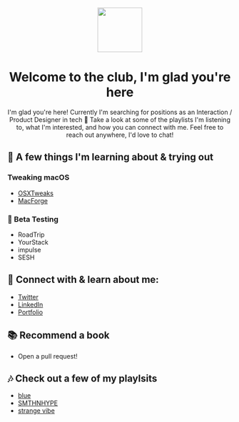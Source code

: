 <p align="center"><a href="https://braxtonhuff.com/"
target="_blank"><br><img width="100" src="https://emojipedia-us.s3.dualstack.us-west-1.amazonaws.com/thumbs/240/apple/237/fire_1f525.png"></a></p>
<h1 align="center">Welcome to the club, I'm glad you're here</h1>
<p align="center">I'm glad you're here! Currently I'm searching for positions as an Interaction / Product Designer in tech 📲 Take a look at some of the playlists I'm listening to, what I'm interested, and how you can connect with me. Feel free to reach out anywhere, I'd love to chat!</p>
<p align="center">

</p>

## 💾 A few things I'm learning about & trying out

### Tweaking macOS

  - <a href = https://www.reddit.com/r/OSXTweaks/> OSXTweaks </a>
  - <a href = https://github.com/MacEnhance/MacForge/> MacForge </a>
  
### 👀 Beta Testing
  - RoadTrip 
  - YourStack
  - impulse
  - SESH 

## 📂 Connect with & learn about me:
- <a href= https://twitter.com/3raxton> Twitter </a>
- <a href= https://linkedIn.com/3raxton> LinkedIn </a>
- <a href= https://braxtonhuff.com> Portfolio </a>

## 📚 Recommend a book 
- Open a pull request!

## 🎶 Check out a few of my playlsits 
- <a href= https://open.spotify.com/playlist/7mVYdvUPOoe47XUPMxYSIr> blue </a> 
- <a href= https://open.spotify.com/playlist/2FjUNPyImNqs6g4IbzE2IN> SMTHNHYPE </a>
- <a href= https://open.spotify.com/playlist/1fTjmHXEpTlJsz1j1rcijh> strange vibe </a>
